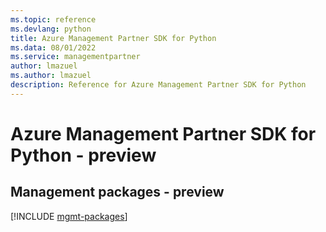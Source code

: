 ```yaml
---
ms.topic: reference
ms.devlang: python
title: Azure Management Partner SDK for Python
ms.data: 08/01/2022
ms.service: managementpartner
author: lmazuel
ms.author: lmazuel
description: Reference for Azure Management Partner SDK for Python
---
```

# Azure Management Partner SDK for Python - preview

## Management packages - preview
[!INCLUDE [mgmt-packages](management-partner-mgmt-index.md)]
